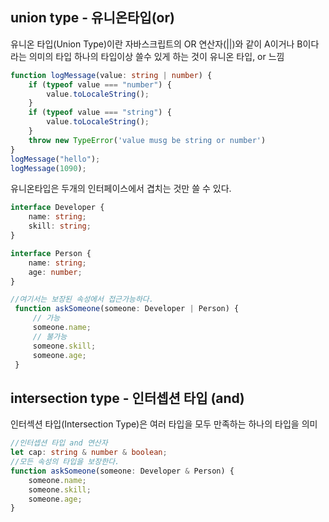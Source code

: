 ## union type - 유니온타입(or)

유니온 타입(Union Type)이란 자바스크립트의 OR 연산자(||)와 같이 A이거나 B이다 라는 의미의 타입
하나의 타입이상 쓸수 있게 하는 것이 유니온 타입, or 느낌

```ts
function logMessage(value: string | number) {
    if (typeof value === "number") {
        value.toLocaleString();
    }
    if (typeof value === "string") {
        value.toLocaleString();
    }
    throw new TypeError('value musg be string or number')
}
logMessage("hello");
logMessage(1090);
```

유니온타입은 두개의 인터페이스에서 겹치는 것만 쓸 수 있다.
```ts
interface Developer {
    name: string;
    skill: string;
}

interface Person {
    name: string;
    age: number;
}

//여기서는 보장된 속성에서 접근가능하다.
 function askSomeone(someone: Developer | Person) {
     // 가능 
     someone.name;
     // 불가능
     someone.skill;
     someone.age;
 }
```


## intersection type - 인터셉션 타입 (and)
인터섹션 타입(Intersection Type)은 여러 타입을 모두 만족하는 하나의 타입을 의미

```ts
//인터셉션 타입 and 연산자
let cap: string & number & boolean;
//모든 속성의 타입을 보장한다.
function askSomeone(someone: Developer & Person) {
    someone.name;
    someone.skill;
    someone.age;
}
```
